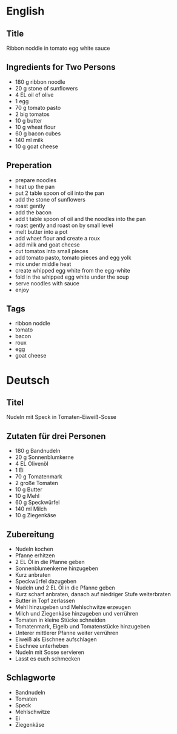 # English

## Title

Ribbon noddle in tomato egg white sauce

## Ingredients for Two Persons

* 180 g ribbon noodle
* 20 g stone of sunflowers
* 4 EL oil of olive
* 1 egg
* 70 g tomato pasto
* 2 big tomatos
* 10 g butter
* 10 g wheat flour
* 60 g bacon cubes
* 140 ml milk
* 10 g goat cheese

## Preperation

* prepare noodles
* heat up the pan
* put 2 table spoon of oil into the pan
* add the stone of sunflowers
* roast gently
* add the bacon
* add t table spoon of oil and the noodles into the pan
* roast gently and roast on by small level
* melt butter into a pot
* add whaet flour and create a roux
* add milk and goat cheese
* cut tomatos into small pieces
* add tomato pasto, tomato pieces and egg yolk
* mix under middle heat
* create whipped egg white from the egg-white
* fold in the whipped egg white under the soup
* serve noodles with sauce
* enjoy

## Tags

* ribbon noddle
* tomato
* bacon
* roux
* egg
* goat cheese

# Deutsch

## Titel

Nudeln mit Speck in Tomaten-Eiweiß-Sosse

## Zutaten für drei Personen

* 180 g Bandnudeln
* 20 g Sonnenblumkerne
* 4 EL Olivenöl
* 1 Ei
* 70 g Tomatenmark
* 2 große Tomaten
* 10 g Butter
* 10 g Mehl
* 60 g Speckwürfel
* 140 ml Milch
* 10 g Ziegenkäse

## Zubereitung

* Nudeln kochen
* Pfanne erhitzen
* 2 EL Öl in die Pfanne geben
* Sonnenblumenkerne hinzugeben
* Kurz anbraten
* Speckwürfel dazugeben
* Nudeln und 2 EL Öl in die Pfanne geben
* Kurz scharf anbraten, danach auf niedriger Stufe weiterbraten
* Butter in Topf zerlassen
* Mehl hinzugeben und Mehlschwitze erzeugen
* Milch und Ziegenkäse hinzugeben und verrühren
* Tomaten in kleine Stücke schneiden
* Tomatenmark, Eigelb und Tomatenstücke hinzugeben
* Unterer mittlerer Pfanne weiter verrühren
* Eiweiß als Eischnee aufschlagen
* Eischnee unterheben
* Nudeln mit Sosse servieren
* Lasst es euch schmecken

## Schlagworte

* Bandnudeln
* Tomaten
* Speck
* Mehlschwitze
* Ei
* Ziegenkäse
